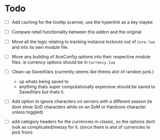 # Todo

- [ ] Add caching for the tooltip scanner, use the hyperlink as a key maybe

- [ ] Compare retail functionality between this addon and the original

- [ ] Move all the logic relating to tracking instance lockouts out of `Core.lua` and into its own module file. 

- [ ] Move any building of AceConfig options into their respective module files. ie currency options should be in `Currency.lua`

- [ ] Clean-up SavedVars (currently seems like theres alot of random junk.)
    - up whats being saved to
    - anything thats super computationally expensive should be saved to SavedVars but thats it. 

- [ ] Add option to ignore characters on servers with a different season (ie dont show SoD characters while on an SoM or Hardcore character unless toggled)

- [ ] add category headers for the currencies in classic, so the options dont look as complicated/messy for it. (since there is alot of currencies to pick from)
